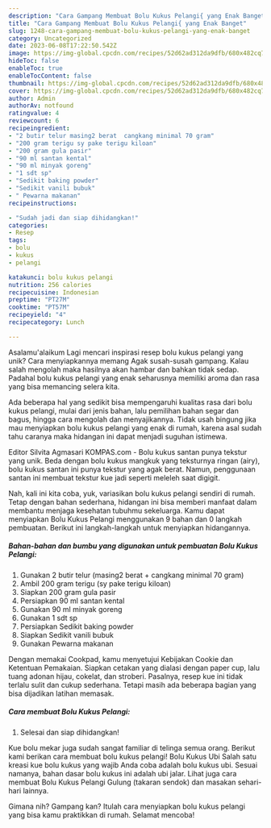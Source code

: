 ```yaml
---
description: "Cara Gampang Membuat Bolu Kukus Pelangi{ yang Enak Banget"
title: "Cara Gampang Membuat Bolu Kukus Pelangi{ yang Enak Banget"
slug: 1248-cara-gampang-membuat-bolu-kukus-pelangi-yang-enak-banget
category: Uncategorized
date: 2023-06-08T17:22:50.542Z
image: https://img-global.cpcdn.com/recipes/52d62ad312da9dfb/680x482cq70/bolu-kukus-pelangi-foto-resep-utama.jpg
hideToc: false
enableToc: true
enableTocContent: false
thumbnail: https://img-global.cpcdn.com/recipes/52d62ad312da9dfb/680x482cq70/bolu-kukus-pelangi-foto-resep-utama.jpg
cover: https://img-global.cpcdn.com/recipes/52d62ad312da9dfb/680x482cq70/bolu-kukus-pelangi-foto-resep-utama.jpg
author: Admin
authorAv: notfound
ratingvalue: 4
reviewcount: 6
recipeingredient:
- "2 butir telur masing2 berat  cangkang minimal 70 gram"
- "200 gram terigu sy pake terigu kiloan"
- "200 gram gula pasir"
- "90 ml santan kental"
- "90 ml minyak goreng"
- "1 sdt sp"
- "Sedikit baking powder"
- "Sedikit vanili bubuk"
- " Pewarna makanan"
recipeinstructions:

- "Sudah jadi dan siap dihidangkan!"
categories:
- Resep
tags:
- bolu
- kukus
- pelangi

katakunci: bolu kukus pelangi 
nutrition: 256 calories
recipecuisine: Indonesian
preptime: "PT27M"
cooktime: "PT57M"
recipeyield: "4"
recipecategory: Lunch

---
```



Asalamu'alaikum Lagi mencari inspirasi resep bolu kukus pelangi yang unik? Cara menyiapkannya memang Agak susah-susah gampang. Kalau salah mengolah maka hasilnya akan hambar dan bahkan tidak sedap. Padahal bolu kukus pelangi yang enak seharusnya memiliki aroma dan rasa yang bisa memancing selera kita.


Ada beberapa hal yang sedikit bisa mempengaruhi kualitas rasa dari bolu kukus pelangi, mulai dari jenis bahan, lalu pemilihan bahan segar dan bagus, hingga cara mengolah dan menyajikannya. Tidak usah bingung jika mau menyiapkan bolu kukus pelangi yang enak di rumah, karena asal sudah tahu caranya maka hidangan ini dapat menjadi suguhan istimewa.

Editor Silvita Agmasari KOMPAS.com - Bolu kukus santan punya tekstur yang unik. Beda dengan bolu kukus mangkuk yang teksturnya ringan (airy), bolu kukus santan ini punya tekstur yang agak berat. Namun, penggunaan santan ini membuat tekstur kue jadi seperti meleleh saat digigit.


Nah, kali ini kita coba, yuk, variasikan bolu kukus pelangi sendiri di rumah. Tetap dengan bahan sederhana, hidangan ini bisa memberi manfaat dalam membantu menjaga kesehatan tubuhmu sekeluarga. Kamu dapat menyiapkan Bolu Kukus Pelangi menggunakan 9 bahan dan 0 langkah pembuatan. Berikut ini langkah-langkah untuk menyiapkan hidangannya.

<!--inarticleads1-->

##### Bahan-bahan dan bumbu yang digunakan untuk pembuatan Bolu Kukus Pelangi:

1. Gunakan 2 butir telur (masing2 berat + cangkang minimal 70 gram)
1. Ambil 200 gram terigu (sy pake terigu kiloan)
1. Siapkan 200 gram gula pasir
1. Persiapkan 90 ml santan kental
1. Gunakan 90 ml minyak goreng
1. Gunakan 1 sdt sp
1. Persiapkan Sedikit baking powder
1. Siapkan Sedikit vanili bubuk
1. Gunakan  Pewarna makanan


Dengan memakai Cookpad, kamu menyetujui Kebijakan Cookie dan Ketentuan Pemakaian. Siapkan cetakan yang dialasi dengan paper cup, lalu tuang adonan hijau, cokelat, dan stroberi. Pasalnya, resep kue ini tidak terlalu sulit dan cukup sederhana. Tetapi masih ada beberapa bagian yang bisa dijadikan latihan memasak. 

<!--inarticleads2-->

##### Cara membuat Bolu Kukus Pelangi:


1. Selesai dan siap dihidangkan!

Kue bolu mekar juga sudah sangat familiar di telinga semua orang. Berikut kami berikan cara membuat bolu kukus pelangi! Bolu Kukus Ubi Salah satu kreasi kue bolu kukus yang wajib Anda coba adalah bolu kukus ubi. Sesuai namanya, bahan dasar bolu kukus ini adalah ubi jalar. Lihat juga cara membuat Bolu Kukus Pelangi Gulung (takaran sendok) dan masakan sehari-hari lainnya. 

Gimana nih? Gampang kan? Itulah cara menyiapkan bolu kukus pelangi yang bisa kamu praktikkan di rumah. Selamat mencoba!
